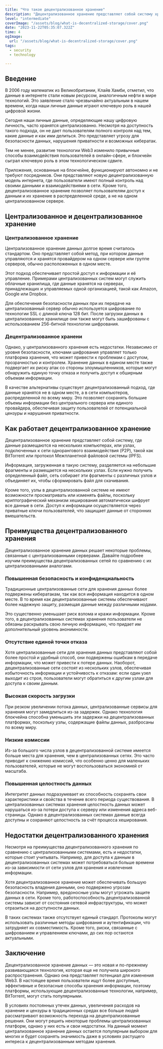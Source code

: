 ```yaml
---
title: "Что такое децентрализованное хранение"
description: "Децентрализованное хранение представляет собой систему хранения данных, где информация размещается и управляется не на одном центральном сервере, а распределенно по нескольким узлам или компьютерам, обеспечивая безопасность, доступность и избежание единой точки отказа. Оно позволяет пользователям хранить информацию в децентрализованной среде, где она защищена от цензуры и обеспечивает большую надежность и устойчивость к сбоям."
level: "intermediate"
coverImage: "/assets/blog/what-is-decentralized-storage/cover.png"
date: "2023-11-22T05:35:07.322Z"
time: 4
ogImage:
  url: "/assets/blog/what-is-decentralized-storage/cover.png"
tags:
  - security
  - technology  

---
```


## Введение
В 2006 году математик из Великобритании, Клайв Хамби, отметил, что данные в интернете стали новым ресурсом, аналогичным нефти в мире технологий. Это заявление стало чрезвычайно актуальным в нашем времени, когда наши личные данные играют ключевую роль в нашей цифровой жизни.

Сегодня наши личные данные, определяющие нашу цифровую личность, часто хранятся централизованно. Несмотря на доступность такого подхода, он не дает пользователям полного контроля над тем, какие данные и как ими делиться. Это представляет угрозу для безопасности данных, нарушения приватности и возможных кибератак.

Тем не менее, развитие технологии Web3 изменило привычные способы взаимодействия пользователей в онлайн-сфере, и блокчейн сыграл ключевую роль в этом технологическом сдвиге.

Приложения, основанные на блокчейне, функционируют автономно и не требуют посредников. Они представляют новую децентрализованную модель интернета, где пользователи имеют полный контроль над своими данными и взаимодействиями в сети. Кроме того, децентрализованное хранение позволяет пользователям доступ к данным и их хранение в распределенной среде, а не на одном централизованном сервере.

## Централизованное и децентрализованное хранение
### Централизованное хранение

Централизованное хранение данных долгое время считалось стандартом. Оно представляет собой метод, при котором данные управляются и хранятся провайдером на одном сервере или группе серверов, обычно расположенных в одном месте.

Этот подход обеспечивает простой доступ к информации и её управление. Примерами централизованных систем могут служить облачные хранилища, где данные хранятся на серверах, принадлежащих и управляемых одной организацией, такой как Amazon, Google или Dropbox.

Для обеспечения безопасности данных при их передаче на централизованный сервер обычно используется шифрование по технологии SSL с длиной ключа 128 бит. После загрузки данных в централизованное хранилище они также могут быть зашифрованы с использованием 256-битной технологии шифрования.

<!-- banner_place -->

### Децентрализованное хранени
Однако, у централизованного хранения есть недостатки. Независимо от уровня безопасности, ключами шифрования управляет только платформа хранения, что может привести к проблемам с доступом, прозрачностью и контролем. Хранение данных в едином месте также подвергает их риску атак со стороны злоумышленников, которые могут обнаружить единую точку отказа и получить доступ к обширным объемам информации.

В качестве альтернативы существует децентрализованный подход, где данные хранятся не в одном месте, а в сети компьютеров, распределенной по всему миру. Это позволяет сохранять большие объемы информации без центрального сервера или единого провайдера, обеспечивая защиту пользователей от потенциальной цензуры и нарушения приватности.

## Как работает децентрализованное хранение
Децентрализованное хранение представляет собой систему, где данные размещаются на нескольких компьютерах, или узлах, подключенных к сети однорангового взаимодействия (P2P), такой как BitTorrent или протокол Межпланетной файловой системы (IPFS).

Информация, загруженная в такую систему, разделяется на небольшие фрагменты и размещается на нескольких узлах. Если нужно получить определенный файл, сеть собирает эти фрагменты с различных узлов и объединяет их, чтобы сформировать файл для скачивания.

Кроме того, узлы в децентрализованной системе не имеют возможности просматривать или изменять файлы, поскольку криптографический механизм хеширования автоматически шифрует все данные в сети. Доступ к информации осуществляется через приватные ключи пользователей, что защищает данные от сторонних вмешательств.

## Преимущества децентрализованного хранения

Децентрализованное хранение данных решает некоторые проблемы, связанные с централизованными серверами. Давайте подробнее изучим преимущества децентрализованных сетей по сравнению с их централизованными аналогами.

### Повышенная безопасность и конфиденциальность
Традиционные централизованные сети для хранения данных более подвержены кибератакам, так как вся информация находится в одном месте. В то время как децентрализованные системы обеспечивают более надежную защиту, размещая данные между различными нодами.

Это существенно уменьшает риск взлома и кражи информации. Кроме того, в децентрализованных системах хранения пользователи не обязаны раскрывать свою личную информацию, что придает им дополнительный уровень анонимности.

### Отсутствие единой точки отказа
Хотя централизованные сети для хранения данных представляют собой более простой и удобный способ, они подвержены ошибкам в передаче информации, что может привести к потере данных. Наоборот, децентрализованные сети состоят из нескольких узлов, обеспечивая избыточность информации и устойчивость к отказам: если один узел выходит из строя, пользователи могут обратиться к другим узлам для доступа к своим данным.

### Высокая скорость загрузки
При резком увеличении потока данных, централизованные сервисы для хранения могут замедлиться из-за задержек. Однако технология блокчейна способна уменьшить эти задержки на децентрализованных платформах, поскольку узлы, содержащие файлы данных, разбросаны по всему миру.

### Низкие комиссии
Из-за большого числа узлов в децентрализованной системе имеется больше места для хранения, чем в централизованных сетях. Это часто приводит к снижению комиссий, что особенно ценно для маленьких пользователей, которые не могут воспользоваться экономией от масштаба.

### Повышенная целостность данных
Интегритет данных подразумевает их способность сохранять свои характеристики и свойства в течение всего периода существования. В централизованных системах хранения целостность данных может нарушаться из-за потери доступа к серверу или изменения адреса веб-страницы. Однако в децентрализованных системах данные всегда доступны и сохраняют целостность за счёт процесса хеширования.

## Недостатки децентрализованного хранения
Несмотря на преимущества децентрализованного хранения по сравнению с централизованными системами, есть и недостатки, которые стоит учитывать. Например, для доступа к данным в децентрализованных системах может потребоваться больше времени из-за зависимости от сети узлов для хранения и извлечения информации.

Хотя децентрализованное хранение может обеспечивать большую безопасность владения данными, оно подвержено угрозам безопасности. Например, вредоносные узлы могут угрожать защите данных в сети. Кроме того, работоспособность децентрализованной системы зависит от состояния сетевой инфраструктуры, что может отразиться на доступности данных.

В таких системах также отсутствует единый стандарт. Протоколы могут использовать различные методы шифрования и аутентификации, что затрудняет их совместимость. Кроме того, риски, связанные с шифрованием и управлением ключами, до сих пор остаются актуальными.

## Заключение 
Децентрализованное хранение данных — это новая и по-прежнему развивающаяся технология, которая еще не получила широкого распространения. Однако она представляет потенциал для изменения Web3. В настоящее время пользователи ищут более доступные, эффективные и безопасные способы хранения информации, поэтому платформы, использующие децентрализованные технологии, например, BitTorrent, могут стать популярными.

В условиях постоянных утечек данных, увеличения расходов на хранение и цензуры в традиционных средах все больше людей рассматривают возможность перехода на децентрализованные решения. Они могут решить некоторые проблемы централизованных платформ, однако у них есть и свои недостатки. На данный момент централизованное хранение данных остается популярным выбором для многих и будет сохранять значимость даже в условиях растущего интереса к децентрализованным методам хранения.

